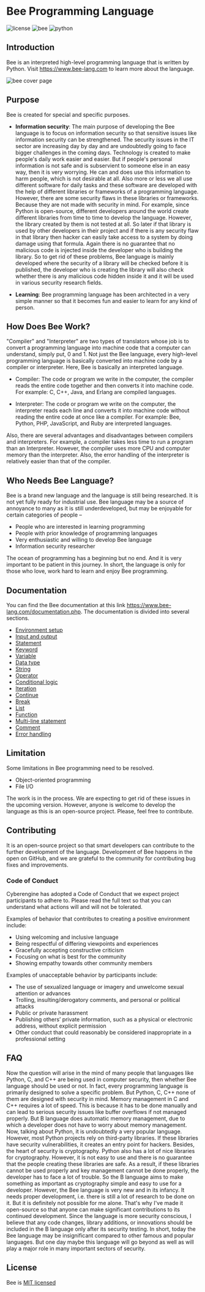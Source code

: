 # Bee Programming Language

![license](https://img.shields.io/badge/License-MIT-750014?style=for-the-badges&logo=MIT) ![bee](https://img.shields.io/badge/Bee-1.0-FCD615?style=for-the-badges&logo=Bee) ![python](https://img.shields.io/badge/Python-3.11.4-00B27?style=for-the-badges&logo=Python)

## Introduction

Bee is an interpreted high-level programming language that is written by Python. Visit https://www.bee-lang.com to learn more about the language.

![bee cover page](https://github.com/cyberenginee/bee-language/assets/54511117/7d9bcfe7-3779-4d10-8f1a-4cfbee40ad42)

## Purpose

Bee is created for special and specific purposes.

* **Information security**: The main purpose of developing the Bee language is to focus on information security so that sensitive issues like information security can be strengthened. The security issues in the IT sector are increasing day by day and are undoubtedly going to face bigger challenges in the coming days. Technology is created to make people's daily work easier and easier. But if people's personal information is not safe and is subservient to someone else in an easy way, then it is very worrying. He can and does use this information to harm people, which is not desirable at all. Also more or less we all use different software for daily tasks and these software are developed with the help of different libraries or frameworks of a programming language. However, there are some security flaws in these libraries or frameworks. Because they are not made with security in mind. For example, since Python is open-source, different developers around the world create different libraries from time to time to develop the language. However, the library created by them is not tested at all. So later if that library is used by other developers in their project and if there is any security flaw in that library then hacker can easily take access to a system by doing damage using that formula. Again there is no guarantee that no malicious code is injected inside the developer who is building the library. So to get rid of these problems, Bee language is mainly developed where the security of a library will be checked before it is published, the developer who is creating the library will also check whether there is any malicious code hidden inside it and it will be used in various security research fields.
  
* **Learning**: Bee programming language has been architected in a very simple manner so that it becomes fun and easier to learn for any kind of person.

## How Does Bee Work?

"Compiler" and "Interpreter" are two types of translators whose job is to convert a programming language into machine code that a computer can understand, simply put, 0 and 1. Not just the Bee language, every high-level programming language is basically converted into machine code by a compiler or interpreter. Here, Bee is basically an interpreted language.

* Compiler: The code or program we write in the computer, the compiler reads the entire code together and then converts it into machine code. For example: C, C++, Java, and Erlang are compiled languages.

* Interpreter: The code or program we write on the computer, the interpreter reads each line and converts it into machine code without reading the entire code at once like a compiler. For example: Bee, Python, PHP, JavaScript, and Ruby are interpreted languages.

Also, there are several advantages and disadvantages between compilers and interpreters. For example, a compiler takes less time to run a program than an Interpreter. However, the compiler uses more CPU and computer memory than the interpreter. Also, the error handling of the interpreter is relatively easier than that of the compiler.

## Who Needs Bee Language?
Bee is a brand new language and the language is still being researched. It is not yet fully ready for industrial use. Bee language may be a source of annoyance to many as it is still underdeveloped, but may be enjoyable for certain categories of people –

* People who are interested in learning programming
* People with prior knowledge of programming languages
* Very enthusiastic and willing to develop Bee language
* Information security researcher

The ocean of programming has a beginning but no end. And it is very important to be patient in this journey. In short, the language is only for those who love, work hard to learn and enjoy Bee programming.

## Documentation

You can find the Bee documentation at this link https://www.bee-lang.com/documentation.php. The documentation is divided into several sections.

* [Environment setup](https://www.bee-lang.com/documentation.php#environment_setup)
* [Input and output](https://www.bee-lang.com/documentation.php#input_output)
* [Statement](https://www.bee-lang.com/documentation.php#statement)
* [Keyword](https://www.bee-lang.com/documentation.php#keyword)
* [Variable](https://www.bee-lang.com/documentation.php#variable)
* [Data type](https://www.bee-lang.com/documentation.php#data_type)
* [String](https://www.bee-lang.com/documentation.php#string)
* [Operator](https://www.bee-lang.com/documentation.php#operator)
* [Conditional logic](https://www.bee-lang.com/documentation.php#conditional_logic)
* [Iteration](https://www.bee-lang.com/documentation.php#iteration)
* [Continue](https://www.bee-lang.com/documentation.php#continue)
* [Break](https://www.bee-lang.com/documentation.php#break)
* [List](https://www.bee-lang.com/documentation.php#list)
* [Function](https://www.bee-lang.com/documentation.php#function)
* [Multi-line statement](https://www.bee-lang.com/documentation.php#multi_line_statement)
* [Comment](https://www.bee-lang.com/documentation.php#comment)
* [Error handling](https://www.bee-lang.com/documentation.php#error_handling)

## Limitation

Some limitations in Bee programming need to be resolved.

* Object-oriented programming
* File I/O

The work is in the process. We are expecting to get rid of these issues in the upcoming version. However, anyone is welcome to develop the language as this is an open-source project. Please, feel free to contribute.

## Contributing

It is an open-source project so that smart developers can contribute to the further development of the language. Development of Bee happens in the open on GitHub, and we are grateful to the community for contributing bug fixes and improvements.

### Code of Conduct

Cyberengine has adopted a Code of Conduct that we expect project participants to adhere to. Please read the full text so that you can understand what actions will and will not be tolerated.

Examples of behavior that contributes to creating a positive environment include:

* Using welcoming and inclusive language
* Being respectful of differing viewpoints and experiences
* Gracefully accepting constructive criticism
* Focusing on what is best for the community
* Showing empathy towards other community members
  
Examples of unacceptable behavior by participants include:

* The use of sexualized language or imagery and unwelcome sexual attention or advances
* Trolling, insulting/derogatory comments, and personal or political attacks
* Public or private harassment
* Publishing others’ private information, such as a physical or electronic address, without explicit permission
* Other conduct that could reasonably be considered inappropriate in a professional setting

## FAQ

Now the question will arise in the mind of many people that languages like Python, C, and C++ are being used in computer security, then whether Bee language should be used or not. In fact, every programming language is primarily designed to solve a specific problem. But Python, C, C++ none of them are designed with security in mind. Memory management in C and C++ requires a lot of speed. This is because it has to be done manually and can lead to serious security issues like buffer overflows if not managed properly. But B language does automatic memory management, due to which a developer does not have to worry about memory management. Now, talking about Python, it is undoubtedly a very popular language. However, most Python projects rely on third-party libraries. If these libraries have security vulnerabilities, it creates an entry point for hackers. Besides, the heart of security is cryptography. Python also has a lot of nice libraries for cryptography. However, it is not easy to use and there is no guarantee that the people creating these libraries are safe. As a result, if these libraries cannot be used properly and key management cannot be done properly, the developer has to face a lot of trouble. So the B language aims to make something as important as cryptography simple and easy to use for a developer. However, the Bee language is very new and in its infancy. It needs proper development, i.e. there is still a lot of research to be done on it. But it is definitely not possible for me alone. That's why I've made it open-source so that anyone can make significant contributions to its continued development. Since the language is more security conscious, I believe that any code changes, library additions, or innovations should be included in the B language only after its security testing. In short, today the Bee language may be insignificant compared to other famous and popular languages. But one day maybe this language will go beyond as well as will play a major role in many important sectors of security.

## License

Bee is [MIT licensed](https://github.com/cyberenginee/bee-language/blob/main/LICENSE)
